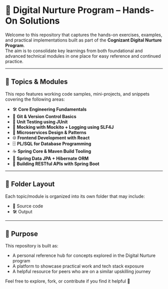 # 📘 Digital Nurture Program – Hands-On Solutions 

Welcome to this repository that captures the hands-on exercises, examples, and practical implementations built as part of the **Cognizant Digital Nurture Program**.  
The aim is to consolidate key learnings from both foundational and advanced technical modules in one place for easy reference and continued practice.

---

## 🧠 Topics & Modules

This repo features working code samples, mini-projects, and snippets covering the following areas:

- 🛠️ **Core Engineering Fundamentals**  
- 🔧 **Git & Version Control Basics**  
- 🧪 **Unit Testing using JUnit**  
- 🧙 **Mocking with Mockito + Logging using SLF4J**  
- 🔗 **Microservices Design & Patterns**  
- 🌐 **Frontend Development with React**  
- 🗄️ **PL/SQL for Database Programming**  
- ☕ **Spring Core & Maven Build Tooling**  
- 🧬 **Spring Data JPA + Hibernate ORM**  
- 🚀 **Building RESTful APIs with Spring Boot**

---

## 📁 Folder Layout

Each topic/module is organized into its own folder that may include:
- 📄 Source code   
- 🛠️ Output

---

## 🎯 Purpose

This repository is built as:
- A personal reference hub for concepts explored in the Digital Nurture program  
- A platform to showcase practical work and tech stack exposure  
- A helpful resource for peers who are on a similar upskilling journey

Feel free to explore, fork, or contribute if you find it helpful 🚀

